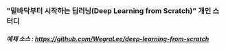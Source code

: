 ### "밑바닥부터 시작하는 딥러닝(Deep Learning from Scratch)" 개인 스터디
##### 예제 소스 : https://github.com/WegraLee/deep-learning-from-scratch
